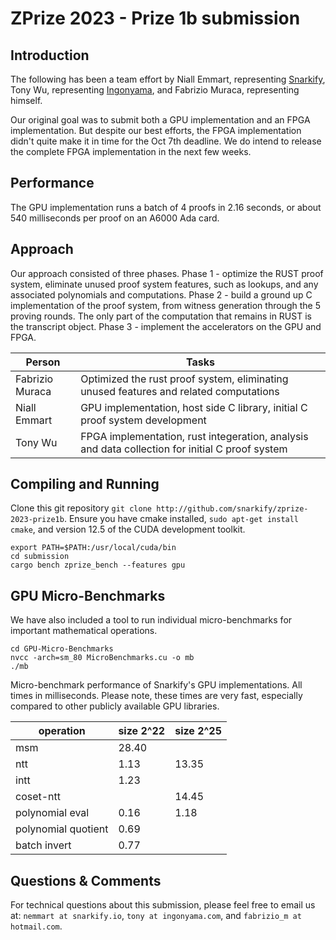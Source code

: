 # ZPrize 2023 - Prize 1b submission

## Introduction

The following has been a team effort by Niall Emmart, representing [Snarkify](https://snarkify.io/), Tony Wu, representing [Ingonyama](https://ingonyama.com/), and
Fabrizio Muraca, representing himself.

Our original goal was to submit both a GPU implementation and an FPGA implementation.  But despite our best efforts, the FPGA
implementation didn't quite make it in time for the Oct 7th deadline.  We do intend to release the complete FPGA implementation
in the next few weeks.

## Performance

The GPU implementation runs a batch of 4 proofs in 2.16 seconds, or about 540 milliseconds per proof on an A6000 Ada card.

## Approach

Our approach consisted of three phases.   Phase 1 - optimize the RUST proof system, eliminate unused proof system features, such as lookups,
and any associated polynomials and computations.  Phase 2 - build a ground up C implementation of the proof system, from 
witness generation through the 5 proving rounds.  The only part of the computation that remains in RUST is the transcript object.
Phase 3 - implement the accelerators on the GPU and FPGA.

| Person | Tasks |
|--|--|
| Fabrizio Muraca | Optimized the rust proof system, eliminating unused features and related computations |
| Niall Emmart | GPU implementation, host side C library, initial C proof system development |
| Tony Wu | FPGA implementation, rust integeration, analysis and data collection for initial C proof system |  

## Compiling and Running

Clone this git repository `git clone http://github.com/snarkify/zprize-2023-prize1b`.
Ensure you have cmake installed, `sudo apt-get install cmake`, and version 12.5 of the CUDA development toolkit.

```
export PATH=$PATH:/usr/local/cuda/bin
cd submission
cargo bench zprize_bench --features gpu
```

## GPU Micro-Benchmarks

We have also included a tool to run individual micro-benchmarks for important mathematical operations.

```
cd GPU-Micro-Benchmarks
nvcc -arch=sm_80 MicroBenchmarks.cu -o mb
./mb
```

Micro-benchmark performance of Snarkify's GPU implementations.  All times in milliseconds.
Please note, these times are very fast, especially compared to other publicly available GPU
libraries.

| operation | size 2^22 | size 2^25 |
|--|--|--|
|msm|28.40||
|ntt|1.13|13.35|
|intt|1.23||
|coset-ntt||14.45|
|polynomial eval|0.16|1.18|
|polynomial quotient|0.69||
|batch invert|0.77||

## Questions & Comments

For technical questions about this submission, please feel free to email us at:
 `nemmart at snarkify.io`, `tony at ingonyama.com`, and `fabrizio_m at hotmail.com`.

